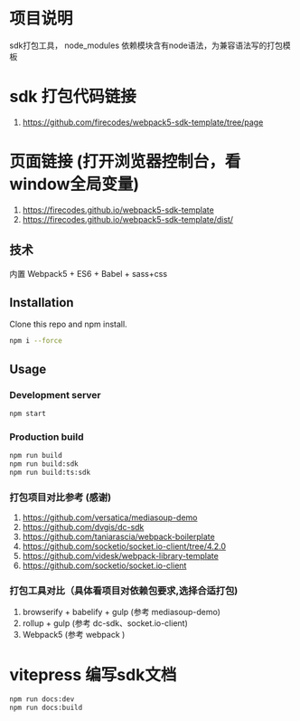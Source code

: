 # 项目说明
 sdk打包工具， node_modules 依赖模块含有node语法，为兼容语法写的打包模板

# sdk 打包代码链接
 1. https://github.com/firecodes/webpack5-sdk-template/tree/page

# 页面链接 (打开浏览器控制台，看window全局变量)
 1. https://firecodes.github.io/webpack5-sdk-template
 2. https://firecodes.github.io/webpack5-sdk-template/dist/
 
## 技术

内置 Webpack5 + ES6 + Babel + sass+css

## Installation
Clone this repo and npm install.

```bash
npm i --force
```

## Usage

### Development server
```bash
npm start
```

### Production build

```bash
npm run build
npm run build:sdk
npm run build:ts:sdk
```

### 打包项目对比参考 (感谢)
1.  https://github.com/versatica/mediasoup-demo
2.  https://github.com/dvgis/dc-sdk
3.  https://github.com/taniarascia/webpack-boilerplate
4.  https://github.com/socketio/socket.io-client/tree/4.2.0
5.  https://github.com/videsk/webpack-library-template
6.  https://github.com/socketio/socket.io-client

### 打包工具对比（具体看项目对依赖包要求,选择合适打包)
1. browserify + babelify + gulp (参考 mediasoup-demo)
2. rollup  + gulp   (参考 dc-sdk、socket.io-client)
3. Webpack5   (参考 webpack )


# vitepress 编写sdk文档

```bash
npm run docs:dev
npm run docs:build
```





